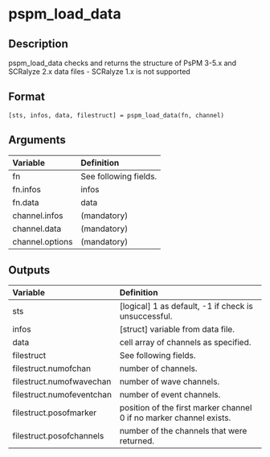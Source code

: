 # pspm_load_data
## Description
pspm_load_data checks and returns the structure of PsPM 3-5.x and SCRalyze 2.x data files - SCRalyze 1.x is not supported

## Format
`[sts, infos, data, filestruct] = pspm_load_data(fn, channel)`

## Arguments
| Variable | Definition |
|:--|:--|
| fn | See following fields. |
| fn.infos | infos |
| fn.data | data || channel | See following fields. |
| channel.infos | (mandatory) |
| channel.data | (mandatory) |
| channel.options | (mandatory) |
## Outputs
| Variable | Definition |
|:--|:--|
| sts | [logical] 1 as default, -1 if check is unsuccessful. |
| infos | [struct] variable from data file. |
| data | cell array of channels as specified. |
| filestruct | See following fields. |
| filestruct.numofchan | number of channels. |
| filestruct.numofwavechan | number of wave channels. |
| filestruct.numofeventchan | number of event channels. |
| filestruct.posofmarker | position of the first marker channel 0 if no marker channel exists. |
| filestruct.posofchannels | number of the channels that were returned. |
